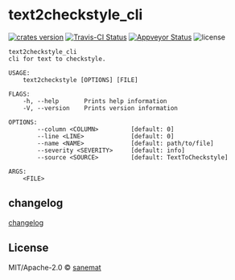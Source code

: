 # text2checkstyle_cli

[![crates version][crates-image]][crates-url] [![Travis-CI Status][travis-image]][travis-url] [![Appveyor Status][appveyor-image]][appveyor-url] ![license][license-image]

```
text2checkstyle_cli
cli for text to checkstyle.

USAGE:
    text2checkstyle [OPTIONS] [FILE]

FLAGS:
    -h, --help       Prints help information
    -V, --version    Prints version information

OPTIONS:
        --column <COLUMN>         [default: 0]
        --line <LINE>             [default: 0]
        --name <NAME>             [default: path/to/file]
        --severity <SEVERITY>     [default: info]
        --source <SOURCE>         [default: TextToCheckstyle]

ARGS:
    <FILE>
```

## changelog

[changelog](./changelog.md)

## License

MIT/Apache-2.0 © [sanemat](http://sane.jp)


[travis-url]: https://travis-ci.org/packsaddle/rust-text2checkstyle_cli
[travis-image]: https://img.shields.io/travis/packsaddle/rust-text2checkstyle_cli/master.svg?style=flat-square&label=travis
[appveyor-url]: https://ci.appveyor.com/project/sanemat/rust-text2checkstyle-cli/branch/master
[appveyor-image]: https://img.shields.io/appveyor/ci/sanemat/rust-text2checkstyle-cli/master.svg?style=flat-square&label=appveyor
[crates-url]: https://crates.io/crates/text2checkstyle_cli
[crates-image]: https://img.shields.io/crates/v/text2checkstyle_cli.svg?style=flat-square
[license-image]: https://img.shields.io/crates/l/text2checkstyle_cli.svg?style=flat-square
